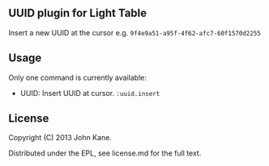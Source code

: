 UUID plugin for Light Table
---------------------------

Insert a new UUID at the cursor e.g. `9f4e9a51-a95f-4f62-afc7-60f1570d2255`

Usage
-----

Only one command is currently available:

* UUID: Insert UUID at cursor. `:uuid.insert`

License
-------
Copyright (C) 2013 John Kane.

Distributed under the EPL, see license.md for the full text.
